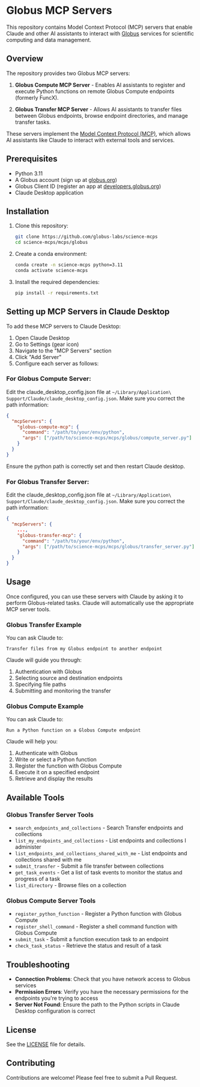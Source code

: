 # Globus MCP Servers

This repository contains Model Context Protocol (MCP) servers that enable Claude and other AI assistants to interact with [Globus](https://www.globus.org/) services for scientific computing and data management.

## Overview

The repository provides two Globus MCP servers:

1. **Globus Compute MCP Server** - Enables AI assistants to register and execute Python functions on remote Globus Compute endpoints (formerly FuncX).

2. **Globus Transfer MCP Server** - Allows AI assistants to transfer files between Globus endpoints, browse endpoint directories, and manage transfer tasks.

These servers implement the [Model Context Protocol (MCP)](https://github.com/anthropics/anthropic-cookbook/tree/main/mcp), which allows AI assistants like Claude to interact with external tools and services.

## Prerequisites

- Python 3.11
- A Globus account (sign up at [globus.org](https://www.globus.org/))
- Globus Client ID (register an app at [developers.globus.org](https://developers.globus.org/))
- Claude Desktop application


## Installation

1. Clone this repository:
   ```bash
   git clone https://github.com/globus-labs/science-mcps
   cd science-mcps/mcps/globus
   ```

2. Create a conda environment:
   ```bash
   conda create -n science-mcps python=3.11
   conda activate science-mcps
   ```

3. Install the required dependencies:
   ```bash
   pip install -r requirements.txt
   ```

## Setting up MCP Servers in Claude Desktop

To add these MCP servers to Claude Desktop:

1. Open Claude Desktop
2. Go to Settings (gear icon)
3. Navigate to the "MCP Servers" section
4. Click "Add Server"
5. Configure each server as follows:

### For Globus Compute Server:

Edit the claude_desktop_config.json file at `~/Library/Application\ Support/Claude/claude_desktop_config.json`. Make sure you correct the path information:

```json
{
  "mcpServers": {
    "globus-compute-mcp": {
      "command": "/path/to/your/env/python",
      "args": ["/path/to/science-mcps/mcps/globus/compute_server.py"]
    }
  }
}
```


Ensure the python path is correctly set and then restart Claude desktop.

### For Globus Transfer Server:

Edit the claude_desktop_config.json file at `~/Library/Application\ Support/Claude/claude_desktop_config.json`. Make sure you correct the path information:

```json
{
  "mcpServers": {
    ...,
    "globus-transfer-mcp": {
      "command": "/path/to/your/env/python",
      "args": ["/path/to/science-mcps/mcps/globus/transfer_server.py"]
    }
  }
}
```

## Usage

Once configured, you can use these servers with Claude by asking it to perform Globus-related tasks. Claude will automatically use the appropriate MCP server tools.

### Globus Transfer Example

You can ask Claude to:

```
Transfer files from my Globus endpoint to another endpoint
```

Claude will guide you through:
1. Authentication with Globus
2. Selecting source and destination endpoints
3. Specifying file paths
4. Submitting and monitoring the transfer

### Globus Compute Example

You can ask Claude to:

```
Run a Python function on a Globus Compute endpoint
```

Claude will help you:
1. Authenticate with Globus
2. Write or select a Python function
3. Register the function with Globus Compute
4. Execute it on a specified endpoint
5. Retrieve and display the results

## Available Tools

### Globus Transfer Server Tools

- `search_endpoints_and_collections` - Search Transfer endpoints and collections
- `list_my_endpoints_and_collections` - List endpoints and collections I administer
- `list_endpoints_and_collections_shared_with_me` - List endpoints and collections shared with me
- `submit_transfer` - Submit a file transfer between collections
- `get_task_events` - Get a list of task events to monitor the status and progress of a task
- `list_directory` - Browse files on a collection

### Globus Compute Server Tools

- `register_python_function` - Register a Python function with Globus Compute
- `register_shell_command` - Register a shell command function with Globus Compute
- `submit_task` - Submit a function execution task to an endpoint
- `check_task_status` - Retrieve the status and result of a task

## Troubleshooting

- **Connection Problems**: Check that you have network access to Globus services
- **Permission Errors**: Verify you have the necessary permissions for the endpoints you're trying to access
- **Server Not Found**: Ensure the path to the Python scripts in Claude Desktop configuration is correct

## License

See the [LICENSE](../../LICENSE) file for details.

## Contributing

Contributions are welcome! Please feel free to submit a Pull Request.
